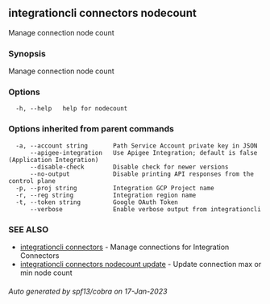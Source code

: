 ## integrationcli connectors nodecount

Manage connection node count

### Synopsis

Manage connection node count

### Options

```
  -h, --help   help for nodecount
```

### Options inherited from parent commands

```
  -a, --account string       Path Service Account private key in JSON
      --apigee-integration   Use Apigee Integration; default is false (Application Integration)
      --disable-check        Disable check for newer versions
      --no-output            Disable printing API responses from the control plane
  -p, --proj string          Integration GCP Project name
  -r, --reg string           Integration region name
  -t, --token string         Google OAuth Token
      --verbose              Enable verbose output from integrationcli
```

### SEE ALSO

* [integrationcli connectors](integrationcli_connectors.md)	 - Manage connections for Integration Connectors
* [integrationcli connectors nodecount update](integrationcli_connectors_nodecount_update.md)	 - Update connection max or min node count

###### Auto generated by spf13/cobra on 17-Jan-2023

